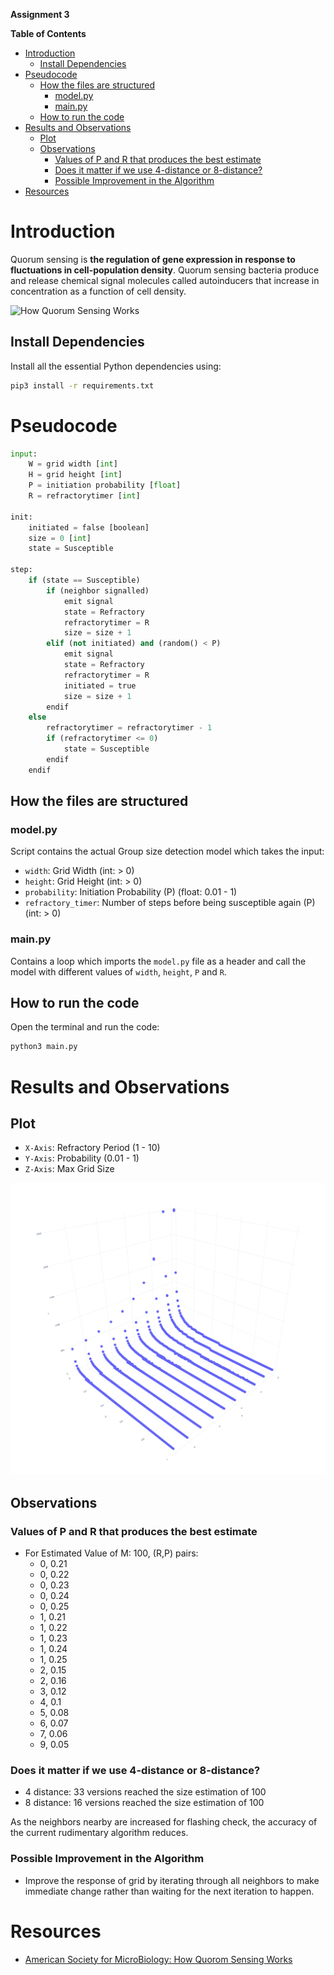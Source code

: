 **Assignment 3**

**Table of Contents**
<!-- TOC -->

- [Introduction](#introduction)
    - [Install Dependencies](#install-dependencies)
- [Pseudocode](#pseudocode)
    - [How the files are structured](#how-the-files-are-structured)
        - [model.py](#modelpy)
        - [main.py](#mainpy)
    - [How to run the code](#how-to-run-the-code)
- [Results and Observations](#results-and-observations)
    - [Plot](#plot)
    - [Observations](#observations)
        - [Values of P and R that produces the best estimate](#values-of-p-and-r-that-produces-the-best-estimate)
        - [Does it matter if we use 4-distance or 8-distance?](#does-it-matter-if-we-use-4-distance-or-8-distance)
        - [Possible Improvement in the Algorithm](#possible-improvement-in-the-algorithm)
- [Resources](#resources)

<!-- /TOC -->

# Introduction
Quorum sensing is **the regulation of gene expression in response to fluctuations in cell-population density**. Quorum sensing bacteria produce and release chemical signal molecules called autoinducers that increase in concentration as a function of cell density.

![How Quorum Sensing Works](https://asm.org/ASM/media/Article-Images/2020/June/Quorum-sensing-500x500.jpg?ext=.jpg)

## Install Dependencies

Install all the essential Python dependencies using:

```sh
pip3 install -r requirements.txt
```

# Pseudocode

```py
input:
    W = grid width [int]
    H = grid height [int]
    P = initiation probability [float]
    R = refractorytimer [int]

init:
    initiated = false [boolean]
    size = 0 [int]
    state = Susceptible

step:
    if (state == Susceptible)
        if (neighbor signalled)
            emit signal
            state = Refractory
            refractorytimer = R
            size = size + 1
        elif (not initiated) and (random() < P)
            emit signal
            state = Refractory
            refractorytimer = R
            initiated = true
            size = size + 1
        endif
    else
        refractorytimer = refractorytimer - 1
        if (refractorytimer <= 0)
            state = Susceptible
        endif
    endif
```

## How the files are structured

### model.py

Script contains the actual Group size detection model which takes the input:

- `width`: Grid Width (int: > 0)
- `height`: Grid Height (int: > 0)
- `probability`: Initiation Probability (P) (float: 0.01 - 1)
- `refractory_timer`: Number of steps before being susceptible again (P) (int: > 0)

### main.py

Contains a loop which imports the `model.py` file as a header and call the model with different values of `width`, `height`, `P` and `R`.

## How to run the code

Open the terminal and run the code:

```sh
python3 main.py
```

# Results and Observations

## Plot

- `X-Axis`: Refractory Period (1 - 10)
- `Y-Axis`: Probability (0.01 - 1)
- `Z-Axis`: Max Grid Size

![Data Comparison](./Images/Graph.png)

## Observations

### Values of P and R that produces the best estimate

- For Estimated Value of M: 100, (R,P) pairs:
    - 0, 0.21
    - 0, 0.22
    - 0, 0.23
    - 0, 0.24
    - 0, 0.25
    - 1, 0.21
    - 1, 0.22
    - 1, 0.23
    - 1, 0.24
    - 1, 0.25
    - 2, 0.15
    - 2, 0.16
    - 3, 0.12
    - 4, 0.1
    - 5, 0.08
    - 6, 0.07
    - 7, 0.06
    - 9, 0.05

### Does it matter if we use 4-distance or 8-distance?
- 4 distance: 33 versions reached the size estimation of 100
- 8 distance: 16 versions reached the size estimation of 100

As the neighbors nearby are increased for flashing check, the accuracy of the current rudimentary algorithm reduces.

### Possible Improvement in the Algorithm

- Improve the response of grid by iterating through all neighbors to make immediate change rather than waiting for the next iteration to happen.

# Resources

- [American Society for MicroBiology: How Quorom Sensing Works](https://asm.org/Articles/2020/June/How-Quorum-Sensing-Works)